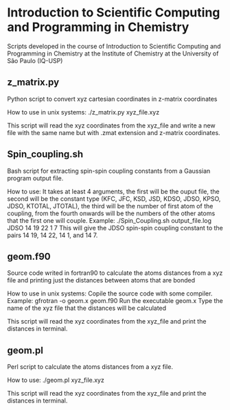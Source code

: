 # Introduction to Scientific Computing and Programming in Chemistry
Scripts developed in the course of Introduction to Scientific Computing and Programming in Chemistry at the Institute of Chemistry at the University of São Paulo (IQ-USP)

## z_matrix.py
Python script to convert xyz cartesian coordinates in z-matrix coordinates

How to use in unix systems:
./z_matrix.py xyz_file.xyz

This script will read the xyz coordinates from the xyz_file and write a new file with the same name but with .zmat extension and z-matrix coordinates.

## Spin_coupling.sh
Bash script for extracting spin-spin coupling constants from a Gaussian program output file.

How to use:
It takes at least 4 arguments, the first will be the ouput file, the second will be the constant type (KFC, JFC, KSD, JSD, KDSO, JDSO, KPSO, JDSO, KTOTAL, JTOTAL), the third will be the number of first atom of the coupling, from the fourth onwards will be the numbers of the other atoms that the first one will couple.
Example:
./Spin_Coupling.sh output_file.log JDSO 14 19 22 1 7
This will give the JDSO spin-spin coupling constant to the pairs 14 19, 14 22, 14 1, and 14 7.

## geom.f90
Source code writed in fortran90 to calculate the atoms distances from a xyz file and printing just the distances between atoms that are bonded

How to use in unix systems:
Copile the source code with some compiler. Example: gfrotran -o geom.x geom.f90
Run the executable geom.x 
Type the name of the xyz file that the distances will be calculated

This script will read the xyz coordinates from the xyz_file and print the distances in terminal.

## geom.pl
Perl script to calculate the atoms distances from a xyz file.

How to use:
./geom.pl xyz_file.xyz

This script will read the xyz coordinates from the xyz_file and print the distances in terminal.
